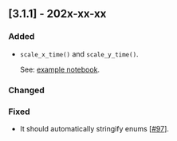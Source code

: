 ## [3.1.1] - 202x-xx-xx

### Added

- `scale_x_time()` and `scale_y_time()`.

  See: [example notebook](https://nbviewer.jupyter.org/github/JetBrains/lets-plot-kotlin/blob/master/docs/examples/jupyter-notebooks/scale_time.ipynb).

### Changed

### Fixed

- It should automatically stringify enums [[#97](https://github.com/JetBrains/lets-plot-kotlin/issues/97)].            
